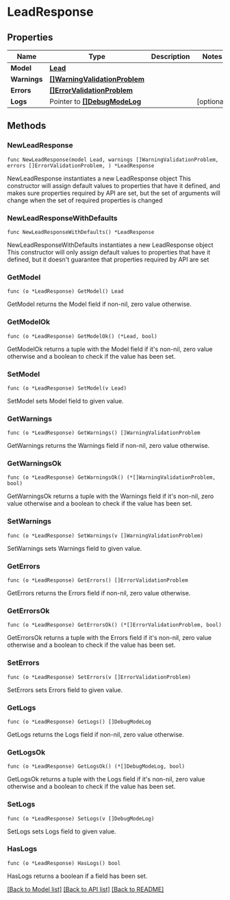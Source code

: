 # LeadResponse

## Properties

Name | Type | Description | Notes
------------ | ------------- | ------------- | -------------
**Model** | [**Lead**](Lead.md) |  | 
**Warnings** | [**[]WarningValidationProblem**](WarningValidationProblem.md) |  | 
**Errors** | [**[]ErrorValidationProblem**](ErrorValidationProblem.md) |  | 
**Logs** | Pointer to [**[]DebugModeLog**](DebugModeLog.md) |  | [optional] 

## Methods

### NewLeadResponse

`func NewLeadResponse(model Lead, warnings []WarningValidationProblem, errors []ErrorValidationProblem, ) *LeadResponse`

NewLeadResponse instantiates a new LeadResponse object
This constructor will assign default values to properties that have it defined,
and makes sure properties required by API are set, but the set of arguments
will change when the set of required properties is changed

### NewLeadResponseWithDefaults

`func NewLeadResponseWithDefaults() *LeadResponse`

NewLeadResponseWithDefaults instantiates a new LeadResponse object
This constructor will only assign default values to properties that have it defined,
but it doesn't guarantee that properties required by API are set

### GetModel

`func (o *LeadResponse) GetModel() Lead`

GetModel returns the Model field if non-nil, zero value otherwise.

### GetModelOk

`func (o *LeadResponse) GetModelOk() (*Lead, bool)`

GetModelOk returns a tuple with the Model field if it's non-nil, zero value otherwise
and a boolean to check if the value has been set.

### SetModel

`func (o *LeadResponse) SetModel(v Lead)`

SetModel sets Model field to given value.


### GetWarnings

`func (o *LeadResponse) GetWarnings() []WarningValidationProblem`

GetWarnings returns the Warnings field if non-nil, zero value otherwise.

### GetWarningsOk

`func (o *LeadResponse) GetWarningsOk() (*[]WarningValidationProblem, bool)`

GetWarningsOk returns a tuple with the Warnings field if it's non-nil, zero value otherwise
and a boolean to check if the value has been set.

### SetWarnings

`func (o *LeadResponse) SetWarnings(v []WarningValidationProblem)`

SetWarnings sets Warnings field to given value.


### GetErrors

`func (o *LeadResponse) GetErrors() []ErrorValidationProblem`

GetErrors returns the Errors field if non-nil, zero value otherwise.

### GetErrorsOk

`func (o *LeadResponse) GetErrorsOk() (*[]ErrorValidationProblem, bool)`

GetErrorsOk returns a tuple with the Errors field if it's non-nil, zero value otherwise
and a boolean to check if the value has been set.

### SetErrors

`func (o *LeadResponse) SetErrors(v []ErrorValidationProblem)`

SetErrors sets Errors field to given value.


### GetLogs

`func (o *LeadResponse) GetLogs() []DebugModeLog`

GetLogs returns the Logs field if non-nil, zero value otherwise.

### GetLogsOk

`func (o *LeadResponse) GetLogsOk() (*[]DebugModeLog, bool)`

GetLogsOk returns a tuple with the Logs field if it's non-nil, zero value otherwise
and a boolean to check if the value has been set.

### SetLogs

`func (o *LeadResponse) SetLogs(v []DebugModeLog)`

SetLogs sets Logs field to given value.

### HasLogs

`func (o *LeadResponse) HasLogs() bool`

HasLogs returns a boolean if a field has been set.


[[Back to Model list]](../README.md#documentation-for-models) [[Back to API list]](../README.md#documentation-for-api-endpoints) [[Back to README]](../README.md)


